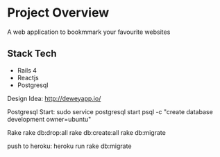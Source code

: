 # Project Overview

A web application to bookmmark your favourite websites

## Stack Tech
* Rails 4
* Reactjs
* Postgresql

Design Idea:
http://deweyapp.io/

Postgresql Start:
sudo service postgresql start
psql -c "create database development owner=ubuntu"

Rake
rake db:drop:all
rake db:create:all
rake db:migrate

push to heroku:
heroku run rake db:migrate